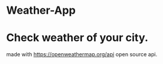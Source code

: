 # Weather-App

Check weather of your city.
=========================
made with https://openweathermap.org/api open source api.


